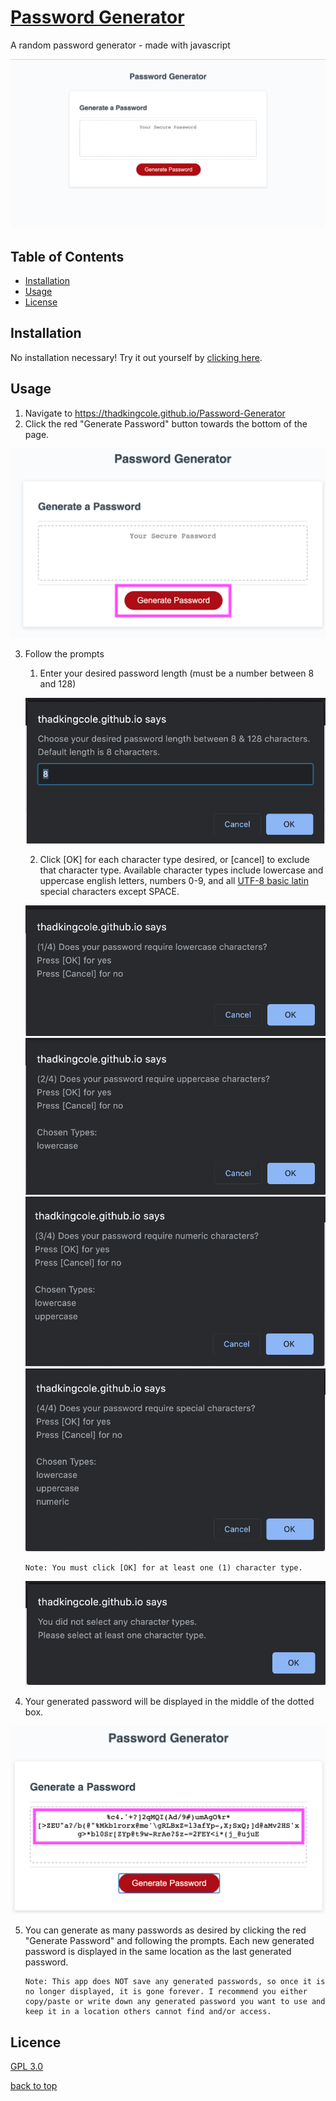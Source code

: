 # [Password Generator](https://thadkingcole.github.io/Password-Generator)
A random password generator - made with javascript

[![screenshot](./Assets/Screenshots/01_mainPage.png)](https://thadkingcole.github.io/Password-Generator/)

## Table of Contents

- [Installation](#Installation)
- [Usage](#Usage)
- [License](#License)

## Installation

No installation necessary! Try it out yourself by [clicking here](https://thadkingcole.github.io/Password-Generator/).

## Usage

1. Navigate to https://thadkingcole.github.io/Password-Generator
2. Click the red "Generate Password" button towards the bottom of the page.

![Generate Password Button](./Assets/Screenshots/02_generatePasswordBtn.png)

3. Follow the prompts
    1. Enter your desired password length (must be a number between 8 and 128)
    
    ![Password Length Prompt](./Assets/Screenshots/03_passwordLengthPrompt.png)
    
    2. Click [OK] for each character type desired, or [cancel] to exclude that character type. Available character types include lowercase and uppercase english letters, numbers 0-9, and all [UTF-8 basic latin](https://www.w3schools.com/charsets/ref_utf_basic_latin.asp) special characters except SPACE.
    
    ![lowercase prompt](./Assets/Screenshots/04_lowercase.png)
    ![uppercase prompt](./Assets/Screenshots/05_uppercase.png)
    ![numeric prompt](./Assets/Screenshots/06_numeric.png)
    ![special prompt](./Assets/Screenshots/07_special.png)

       Note: You must click [OK] for at least one (1) character type.
    
    ![pick at least one character type](./Assets/Screenshots/08_pick1.png)
    
4. Your generated password will be displayed in the middle of the dotted box.

![generated password](./Assets/Screenshots/09_passwordDisplay.png)

5. You can generate as many passwords as desired by clicking the red "Generate Password" and following the prompts. Each new generated password is displayed in the same location as the last generated password.

       Note: This app does NOT save any generated passwords, so once it is no longer displayed, it is gone forever. I recommend you either copy/paste or write down any generated password you want to use and keep it in a location others cannot find and/or access.

## Licence

[GPL 3.0](LICENSE)

[back to top](#Password-Generator)